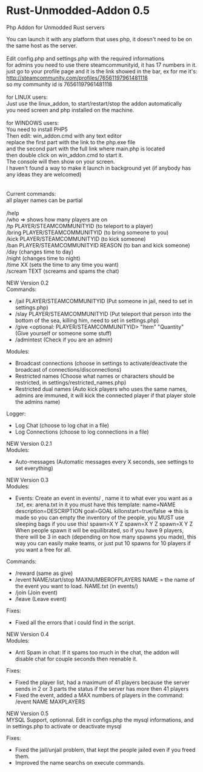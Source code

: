 Rust-Unmodded-Addon 0.5
===================

Php Addon for Unmodded Rust servers

You can launch it with any platform that uses php, it doesn't need to be on the same host as the server. <br>
 <br>
Edit config.php and settings.php with the required informations <br>
for admins you need to use there steamcommunityid, it has 17 numbers in it. <br>
just go to your profile page and it is the link showed in the bar, ex for me it's: <br>
http://steamcommunity.com/profiles/76561197961481118 <br>
so my community id is 76561197961481118 <br>
 <br>
for LINUX users: <br>
Just use the linux_addon, to start/restart/stop the addon automatically <br>
you need screen and php installed on the machine. <br>
 <br>
for WINDOWS users: <br>
You need to install PHP5 <br>
Then edit: win_addon.cmd with any text editor <br>
replace the first part with the link to the php.exe file <br>
and the second part with the full link where main.php is located <br>
then double click on win_addon.cmd to start it. <br>
The console will then show on your screen. <br>
I haven't found a way to make it launch in background yet (if anybody has any ideas they are welcomed) <br>
 <br>
 <br>
Current commands: <br>
all player names can be partial <br>
 <br>
/help <br>
/who => shows how many players are on <br>
/tp PLAYER/STEAMCOMMUNITYID (to teleport to a player) <br>
/bring PLAYER/STEAMCOMMUNITYID (to bring someone to you) <br>
/kick PLAYER/STEAMCOMMUNITYID (to kick someone) <br>
/ban PLAYER/STEAMCOMMUNITYID REASON (to ban and kick someone) <br>
/day (changes time to day) <br>
/night (changes time to night) <br>
/time XX (sets the time to any time you want) <br>
/scream TEXT (screams and spams the chat) <br>

NEW Version 0.2<br>
Commands:<br>
- /jail PLAYER/STEAMCOMMUNITYID (Put someone in jail, need to set in settings.php) <br>
- /slay PLAYER/STEAMCOMMUNITYID (Put teleport that person into the bottom of the sea, killing him, need to set in settings.php) <br>
- /give <optional: PLAYER/STEAMCOMMUNITYID> "Item" "Quantity" (Give yourself or someone some stuff) <br>
- /admintest (Check if you are an admin) <br>

Modules:<br>
- Broadcast connections (choose in settings to activate/deactivate the broadcast of connections/disconnections)<br>
- Restricted names (Choose what names or characters should be restricted, in settings/restricted_names.php)<br>
- Restricted dual names (Auto kick players who uses the same names, admins are immuned, it will kick the connected player if that player stole the admins name)<br>

Logger:<br>
- Log Chat (choose to log chat in a file)
- Log Connections (choose to log connections in a file)

NEW Version 0.2.1<br>
Modules:<br>
- Auto-messages (Automatic messages every X seconds, see settings to set everything)

NEW Version 0.3<br>
Modules:<br>
- Events:
Create an event in events/ , name it to what ever you want as a .txt, ex: arena.txt
in it you must have this template:
name=NAME
description=DESCRIPTION
goal=GOAL
killonstart=true/false => this is made so you can empty the inventory of the people, you MUST use sleeping bags if you use this!
spawn=X Y Z
spawn=X Y Z
spawn=X Y Z
When people spawn it will be equilibrated, so if you have 9 players, there will be 3 in each (depending on how many spawns you made), this way you can easily make teams, or just put 10 spawns for 10 players if you want a free for all.

Commands:<br>
- /reward (same as give)
- /event NAME/start/stop MAXNUMBEROFPLAYERS
NAME = the name of the event you want to load. NAME.txt (in events/)
- /join (Join event)
- /leave (Leave event)

Fixes:<br>
- Fixed all the errors that i could find in the script.

NEW Version 0.4<br>
Modules:<br>
- Anti Spam in chat: If it spams too much in the chat, the addon will disable chat for couple seconds then reenable it.

Fixes:<br>
- Fixed the player list, had a maximum of 41 players because the server sends in 2 or 3 parts the status if the server has more then 41 players
- Fixed the event, added a MAX numbers of players in the command: /event NAME MAXPLAYERS

NEW Version 0.5<br>
MYSQL Support, optionnal. Edit in configs.php the mysql informations, and in settings.php to activate or deactivate mysql

Fixes:<br>
- Fixed the jail/unjail problem, that kept the people jailed even if you freed them.
- Improved the name searchs on execute commands.

